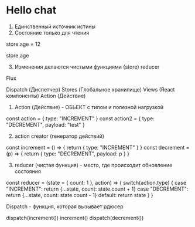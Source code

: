 # Hello chat

1. Единственный источник истины
2. Состояние только для чтения

store.age = 12

store.age

3. Изменения делаются чистыми функциями (store) reducer

Flux

Dispatch (Диспетчер)
Stores (Глобальное хранилище)
Views (React компоненты)
Action (Действие)

1. Action (Действие) - ОБЬЕКТ с типом и полезной нагрузкой

const action = { type: "INCREMENT" }
const action2 = { type: "DECREMENT", payload: "test" }

2. action creator (генератор действий)

const increment = () => {
return { type: "INCREMENT" }
}
const decrement = (p) => {
return { type: "DECREMENT", payload: p }
}

3. reducer (чистая функция) - место, где происходит обновление состояния

const reducer = (state = { count: 1 }, action) => {
switch(action.type) {
case "INCREMENT":
return {...state, count: state.count + 1}
case "DECREMENT":
return {...state, count: state.count - 1}
default:
return state
}
}

Dispatch - функция, которая вызывает рдюсер

dispatch(increment())
increment()
dispatch(decrement())

